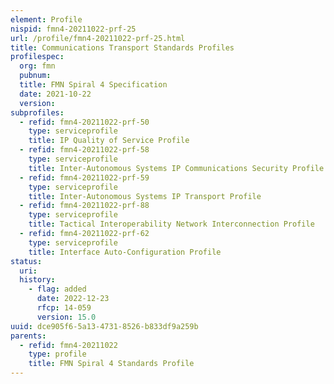 ```yaml
---
element: Profile
nispid: fmn4-20211022-prf-25
url: /profile/fmn4-20211022-prf-25.html
title: Communications Transport Standards Profiles
profilespec:
  org: fmn
  pubnum: 
  title: FMN Spiral 4 Specification
  date: 2021-10-22
  version: 
subprofiles:
  - refid: fmn4-20211022-prf-50
    type: serviceprofile
    title: IP Quality of Service Profile
  - refid: fmn4-20211022-prf-58
    type: serviceprofile
    title: Inter-Autonomous Systems IP Communications Security Profile
  - refid: fmn4-20211022-prf-59
    type: serviceprofile
    title: Inter-Autonomous Systems IP Transport Profile
  - refid: fmn4-20211022-prf-88
    type: serviceprofile
    title: Tactical Interoperability Network Interconnection Profile
  - refid: fmn4-20211022-prf-62
    type: serviceprofile
    title: Interface Auto-Configuration Profile
status:
  uri: 
  history: 
    - flag: added
      date: 2022-12-23
      rfcp: 14-059
      version: 15.0
uuid: dce905f6-5a13-4731-8526-b833df9a259b
parents:
  - refid: fmn4-20211022
    type: profile
    title: FMN Spiral 4 Standards Profile
---
```

